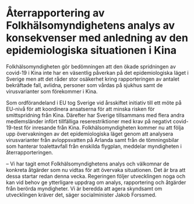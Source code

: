 # Återrapportering av Folkhälsomyndighetens analys av konsekvenser med anledning av den epidemiologiska situationen i Kina

Folkhälsomyndigheten gör bedömningen att den ökade spridningen av covid-19 i Kina inte har en väsentlig påverkan på det epidemiologiska läget i Sverige men att det råder stor osäkerhet kring rapporteringen av antalet bekräftade fall, avlidna, personer som vårdas på sjukhus samt de virusvarianter som förekommer i Kina.

Som ordförandeland i EU tog Sverige vid årsskiftet initiativ till ett möte på EU-nivå för att koordinera ansatserna för att minska risken för smittspridning från Kina. Därefter har Sverige tillsammans med flera andra medlemsländer infört tillfälliga reserestriktioner med krav på negativt covid-19-test för inresande från Kina. Folkhälsomyndigheten kommer nu att följa upp övervakningen av det epidemiologiska läget genom att analysera virusvarianter från avloppsvatten på Arlanda samt från de tömningsbilar som hanterar toalettavfall från enskilda flygplan, meddelar myndigheten i återrapporteringen.

– Vi har tagit emot Folkhälsomyndighetens analys och välkomnar de konkreta åtgärder som nu vidtas för att övervaka situationen. Det är bra att dessa startar redan denna vecka. Regeringen följer utvecklingen noga och kan vid behov ge ytterligare uppdrag om analys, rapportering och åtgärder från berörda myndigheter. Vi är beredda att agera skyndsamt om utvecklingen kräver det, säger socialminister Jakob Forssmed.
